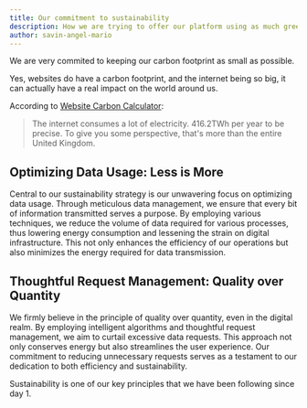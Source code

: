 ```yaml
---
title: Our commitment to sustainability
description: How we are trying to offer our platform using as much green energy as possible
author: savin-angel-mario
---
```


We are very commited to keeping our carbon footprint as small as possible.

Yes, websites do have a carbon footprint, and the internet being so big, it can
actually have a real impact on the world around us. 

According to [Website Carbon Calculator](https://websitecarbon.com):

> The internet consumes a lot of electricity. 416.2TWh per year to be precise. 
> To give you some perspective, that's more than the entire United Kingdom.

## Optimizing Data Usage: Less is More

Central to our sustainability strategy is our unwavering focus on optimizing data usage. 
Through meticulous data management, we ensure that every bit of information transmitted serves a purpose. 
By employing various techniques, we reduce the volume of data required for various processes, 
thus lowering energy consumption and lessening the strain on digital infrastructure. 
This not only enhances the efficiency of our operations but also minimizes the energy required for data transmission.

## Thoughtful Request Management: Quality over Quantity

We firmly believe in the principle of quality over quantity, even in the digital realm. 
By employing intelligent algorithms and thoughtful request management, we aim to curtail excessive data requests. 
This approach not only conserves energy but also streamlines the user experience. 
Our commitment to reducing unnecessary requests serves as a testament to our dedication 
to both efficiency and sustainability.

Sustainability is one of our key principles that we have been following since day 1.
